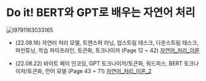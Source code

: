 # Do it! BERT와 GPT로 배우는 자연어 처리
![l9791163033165](https://user-images.githubusercontent.com/110037747/184811309-f2ab122e-2ac9-4225-b4a1-f92c541a8cbd.jpg)

- (22.08.16) 자연러 처리 모델, 트랜스퍼 러닝, 업스트림 태스크, 다운스트림 태스크, 파인튜닝, 학습 파이프라인, 토큰화, 토크나이저 (Page 12 ~ 42) [자연어_처리_이론](https://github.com/karlbulee/ML/blob/main/NLP/%EC%9E%90%EC%97%B0%EC%96%B4_%EC%B2%98%EB%A6%AC_%EC%9D%B4%EB%A1%A0.ipynb "자연어_처리_이론")

- (22.08.22) 바이트 페이 인코딩, GPT 토크나이저/토큰화, 워드피스, BERT 토크나이저/토큰화, 언어 모델 (Page 43 ~ 71) [자연어_처리_이론_2](https://github.com/karlbulee/ML/blob/main/NLP/%EC%9E%90%EC%97%B0%EC%96%B4_%EC%B2%98%EB%A6%AC_%EC%9D%B4%EB%A1%A0_2.ipynb "자연어 처리 이론 2")
